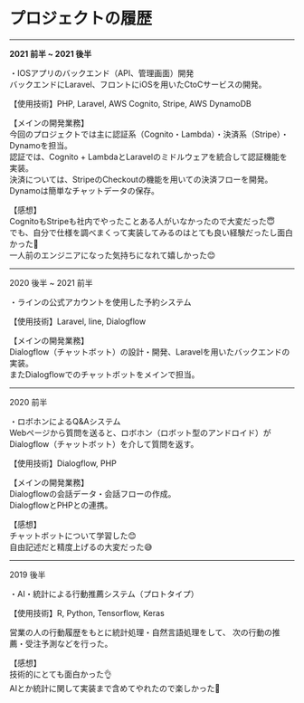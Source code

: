 # プロジェクトの履歴

----

**2021 前半 ~ 2021 後半**

・IOSアプリのバックエンド（API、管理画面）開発<br>
バックエンドにLaravel、フロントにiOSを用いたCtoCサービスの開発。

【使用技術】PHP, Laravel, AWS Cognito, Stripe, AWS DynamoDB

【メインの開発業務】<br>
今回のプロジェクトでは主に認証系（Cognito・Lambda）・決済系（Stripe）・Dynamoを担当。<br>
認証では、Cognito + LambdaとLaravelのミドルウェアを統合して認証機能を実装。<br>
決済については、StripeのCheckoutの機能を用いての決済フローを開発。<br>
Dynamoは簡単なチャットデータの保存。<br>

【感想】<br>
CognitoもStripeも社内でやったことある人がいなかったので大変だった😇<br>
でも、自分で仕様を調べまくって実装してみるのはとても良い経験だったし面白かった🤗<br>
一人前のエンジニアになった気持ちになれて嬉しかった😊<br>


----

2020 後半 ~ 2021 前半

・ラインの公式アカウントを使用した予約システム

【使用技術】Laravel, line, Dialogflow

【メインの開発業務】<br>
Dialogflow（チャットボット）の設計・開発、Laravelを用いたバックエンドの実装。<br>
またDialogflowでのチャットボットをメインで担当。<br>

----

2020 前半

・ロボホンによるQ&Aシステム<br>
Webページから質問を送ると、ロボホン（ロボット型のアンドロイド）がDialogflow（チャットボット）を介して質問を返す。

【使用技術】Dialogflow, PHP

【メインの開発業務】<br>
Dialogflowの会話データ・会話フローの作成。<br>
DialogflowとPHPとの連携。<br>


【感想】<br>
チャットボットについて学習した😊<br>
自由記述だと精度上げるの大変だった😅<br>


----

2019 後半

・AI・統計による行動推薦システム（プロトタイプ）

【使用技術】R, Python, Tensorflow, Keras

営業の人の行動履歴をもとに統計処理・自然言語処理をして、
次の行動の推薦・受注予測などを行った。

【感想】<br>
技術的にとても面白かった👌<br>
AIとか統計に関して実装まで含めてやれたので楽しかった🥰<br>
